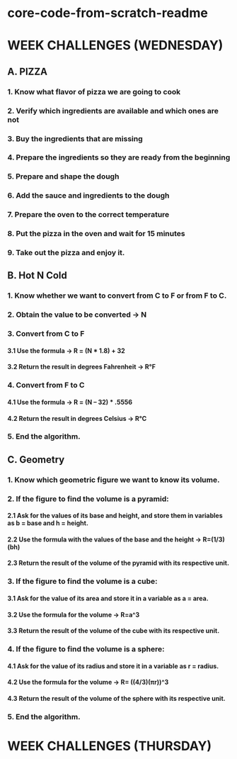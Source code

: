 # core-code-from-scratch-readme

# WEEK CHALLENGES (WEDNESDAY)
## A. PIZZA
### 1. Know what flavor of pizza we are going to cook
### 2. Verify which ingredients are available and which ones are not
### 3. Buy the ingredients that are missing
### 4. Prepare the ingredients so they are ready from the beginning
### 5. Prepare and shape the dough
### 6. Add the sauce and ingredients to the dough
### 7. Prepare the oven to the correct temperature
### 8. Put the pizza in the oven and wait for 15 minutes
### 9. Take out the pizza and enjoy it.

## B. Hot N Cold
### 1. Know whether we want to convert from C to F or from F to C.
### 2. Obtain the value to be converted -> N
### 3. Convert from C to F
#### 3.1 Use the formula -> R = (N * 1.8) + 32
#### 3.2 Return the result in degrees Fahrenheit -> R°F
### 4. Convert from F to C
#### 4.1 Use the formula -> R = (N – 32) * .5556
#### 4.2 Return the result in degrees Celsius -> R°C
### 5. End the algorithm.

## C. Geometry
### 1. Know which geometric figure we want to know its volume.
### 2. If the figure to find the volume is a pyramid:
#### 2.1 Ask for the values of its base and height, and store them in variables as b = base and h = height.
#### 2.2 Use the formula with the values of the base and the height -> R=(1/3)(bh)
#### 2.3 Return the result of the volume of the pyramid with its respective unit.
### 3. If the figure to find the volume is a cube:
#### 3.1 Ask for the value of its area and store it in a variable as a = area.
#### 3.2 Use the formula for the volume -> R=a^3
#### 3.3 Return the result of the volume of the cube with its respective unit.
### 4. If the figure to find the volume is a sphere:
#### 4.1 Ask for the value of its radius and store it in a variable as r = radius.
#### 4.2 Use the formula for the volume -> R= ((4/3)(πr))^3
#### 4.3 Return the result of the volume of the sphere with its respective unit.
### 5. End the algorithm.


# WEEK CHALLENGES (THURSDAY)
